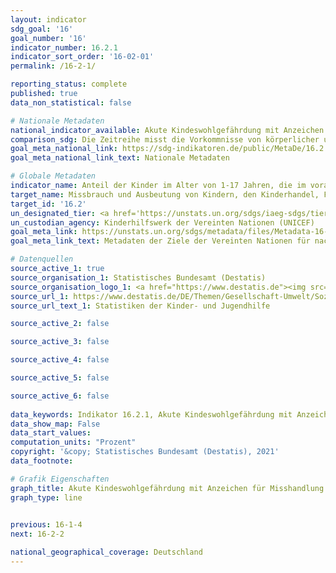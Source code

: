 ```yaml
---
layout: indicator    
sdg_goal: '16'    
goal_number: '16'    
indicator_number: 16.2.1    
indicator_sort_order: '16-02-01'    
permalink: /16-2-1/    

reporting_status: complete    
published: true    
data_non_statistical: false    

# Nationale Metadaten    
national_indicator_available: Akute Kindeswohlgefährdung mit Anzeichen für Misshandlung    
comparison_sdg: Die Zeitreihe misst die Vorkommnisse von körperlicher und/oder psychischer Misshandlung gegen Kinder im letzten Jahr und nicht im letzten Monat, wie dies in den globalen Metadaten definiert ist.    
goal_meta_national_link: https://sdg-indikatoren.de/public/MetaDe/16.2.1.pdf    
goal_meta_national_link_text: Nationale Metadaten    

# Globale Metadaten    
indicator_name: Anteil der Kinder im Alter von 1-17 Jahren, die im vorangegangenen Monat körperlicher Züchtigung und/oder psychischer Aggression durch Betreuungspersonen ausgesetzt waren    
target_name: Missbrauch und Ausbeutung von Kindern, den Kinderhandel, Folter und alle Formen von Gewalt gegen Kinder beenden    
target_id: '16.2'    
un_designated_tier: <a href='https://unstats.un.org/sdgs/iaeg-sdgs/tier-classification/' title='Klicken Sie hier um weitere Informationen zur UN-Tier-Klassifikation zu erhalten.'>Tier II</a>    
un_custodian_agency: Kinderhilfswerk der Vereinten Nationen (UNICEF)    
goal_meta_link: https://unstats.un.org/sdgs/metadata/files/Metadata-16-02-01.pdf    
goal_meta_link_text: Metadaten der Ziele der Vereinten Nationen für nachhaltige Entwicklung    

# Datenquellen
source_active_1: true
source_organisation_1: Statistisches Bundesamt (Destatis)
source_organisation_logo_1: <a href="https://www.destatis.de"><img src="https://g205sdgs.github.io/sdg-indicators/public/OrgImgDe/destatis.png" alt="Logo destatis" style="height:60px; width:148px"/></a>
source_url_1: https://www.destatis.de/DE/Themen/Gesellschaft-Umwelt/Soziales/Kinderhilfe-Jugendhilfe/_inhalt.html#sprg234636
source_url_text_1: Statistiken der Kinder- und Jugendhilfe

source_active_2: false

source_active_3: false

source_active_4: false

source_active_5: false

source_active_6: false
    
data_keywords: Indikator 16.2.1, Akute Kindeswohlgefährdung mit Anzeichen für physischen Missbrauch, Akute Kindeswohlgefährdung mit Anzeichen für physischen oder psychischen Missbrauch, Akute Kindeswohlgefährdung mit Anzeichen für psychischen Missbrauch, Kinderhilfswerk    
data_show_map: False    
data_start_values:     
computation_units: "Prozent"    
copyright: '&copy; Statistisches Bundesamt (Destatis), 2021'    
data_footnote:     

# Grafik Eigenschaften    
graph_title: Akute Kindeswohlgefährdung mit Anzeichen für Misshandlung    
graph_type: line    
    

previous: 16-1-4    
next: 16-2-2    

national_geographical_coverage: Deutschland    
---
```


<span></span>